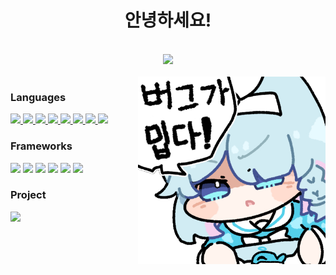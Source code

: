 <div align="center">
    <h1>안녕하세요!</h1>
    <!-- <a href="https://ajb.kr/">
        <img src="https://img.shields.io/badge/portfolio-A1C0C7?style=for-the-badge"/>
    </a> -->
</div>

<br>


<div align="center">
    <a href="https://solved.ac/profile/ajb8533296">
        <img src="http://mazassumnida.wtf/api/v2/generate_badge?boj=ajb8533296" width="400"/>
    </a>
</div>
<br>

<a href="https://www.pixiv.net/artworks/110289520">
    <img src="image/bug_arona.png" width="300" align="right">
</a>

<div align="left">
    <h3>Languages</h3>
    <a href="https://python.org">
        <img src="https://img.shields.io/badge/Python-3776AB?style=for-the-badge&logo=python&logoColor=white"/>
    </a>
    <a href="https://java.com">
        <img src="https://img.shields.io/badge/java-f89820?style=for-the-badge&logo=openjdk&logoColor=white"/>
    </a>
    <a href="https://www.rust-lang.org/">
        <img src="https://img.shields.io/badge/rust-b7410e?style=for-the-badge&logo=rust&logoColor=white"/>
    </a>
    <a href="https://isocpp.org/">
        <img src="https://img.shields.io/badge/C++-00599C?style=for-the-badge&logo=cplusplus&logoColor=white"/>
    </a>
    <a href="https://www.w3.org/">
        <img src="https://img.shields.io/badge/HTML-E34F26?style=for-the-badge&logo=html5&logoColor=white"/>
    </a>
    <a href="https://www.w3.org/TR/CSS/#css">
        <img src="https://img.shields.io/badge/CSS-663399?style=for-the-badge&logo=css&logoColor=white"/>
    </a>
    <a href="https://www.typescriptlang.org/">
        <img src="https://img.shields.io/badge/typescript-3178C6?style=for-the-badge&logo=TypeScript&logoColor=white"/>
    </a>
    <a href="https://www.ecma-international.org/publications-and-standards/standards/ecma-262/">
        <img src="https://img.shields.io/badge/javascript-F7DF1E?style=for-the-badge&logo=javascript&logoColor=white"/>
    </a>
</div>

<div align="left">
    <h3>Frameworks</h3>
    <a href="https://fastapi.tiangolo.com"><img src="https://img.shields.io/badge/fastapi-009688?style=for-the-badge&logo=fastapi&logoColor=white"/></a>
    <a href="https://flask.palletsprojects.com"><img src="https://img.shields.io/badge/Flask-3BABC3?style=for-the-badge&logo=flask&logoColor=white"/></a>
    <a href="https://actix.rs"><img src="https://img.shields.io/badge/Actix-0A191C?style=for-the-badge&logo=actix&logoColor=white"/></a>
    <a href="https://react.dev/"><img src="https://img.shields.io/badge/React-61DAFB?style=for-the-badge&logo=react&logoColor=white"/></a>
    <a href="https://chakra-ui.com/"><img src="https://img.shields.io/badge/Chakra_UI-319795?style=for-the-badge&logo=chakraui&logoColor=white"/></a>
    <a href="https://tailwindcss.com"><img src="https://img.shields.io/badge/Tailwind_CSS-06B6D4?style=for-the-badge&logo=tailwindcss&logoColor=white"/></a>
</div>

<div align="left">
    <h3>Project</h3>
    <a href="https://github.com/ajb3296/Toaru-kagaku-no-music-bot">
        <img src="https://img.shields.io/badge/Toaru_Kagaku_no_Musicbot-FD935E?style=for-the-badge&logo=discord&logoColor=white"/>
    </a>
    <br>
</div>
